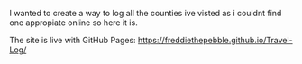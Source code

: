 I wanted to create a way to log all the counties ive visted as i couldnt find one appropiate online so here it is.

The site is live with GitHub Pages: https://freddiethepebble.github.io/Travel-Log/
